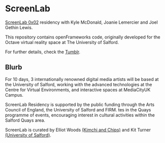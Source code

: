 # ScreenLab

[ScreenLab 0x02](screenlabseries.tumblr.com) residency with Kyle McDonald, Joanie Lemercier and Joel Gethin Lewis.

This repository contains openFrameworks code, originally developed for the Octave virtual reality space at The University of Salford.

For further details, check the [Tumblr](screenlabseries.tumblr.com).

## Blurb

For 10 days, 3 internationally renowned digital media artists will be based at the University of Salford, working with the advanced technologies at the Centre for Virtual Environments, and interactive spaces at MediaCityUK Campus.

ScreenLab Residency is supported by the public funding through the Arts Council of England, the University of Salford and FIRM. tes in the Quays programme of events, encouraging interest in cultural activities within the Salford Quays area.

ScreenLab is curated by Elliot Woods [(Kimchi and Chips)](http://www.kimchiandchips.com) and Kit Turner [(University of Salford)](http://www.salford.ac.uk).

